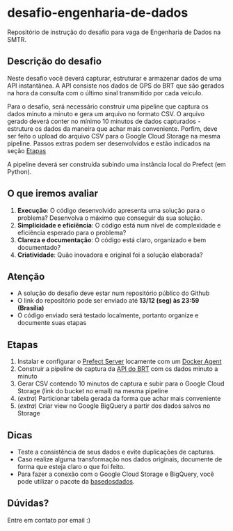 # desafio-engenharia-de-dados

Repositório de instrução do desafio para vaga de Engenharia de Dados na SMTR.

## Descrição do desafio

Neste desafio você deverá capturar, estruturar e armazenar dados de uma
API instantânea. A API consiste nos dados de GPS do BRT que são gerados
na hora da consulta com o último sinal transmitido por cada veículo.

Para o desafio, será necessário construir uma pipeline que captura os
dados minuto a minuto e gera um arquivo no formato CSV. O arquivo gerado
deverá conter no mínimo 10 minutos de dados capturados - estruture os dados
da maneira que achar mais conveniente. Porfim, deve ser feito o upload
do arquivo CSV para o Google Cloud Storage na mesma pipeline. Passos
extras podem ser desenvolvidos e estão indicados na seção [Etapas](#etapas)

A pipeline deverá ser construída subindo uma
instância local do Prefect (em Python).

## O que iremos avaliar
1. **Execução**: O código desenvolvido apresenta uma solução para o problema? Desenvolva o máximo que conseguir da sua solução.
2. **Simplicidade e eficiência**: O código está num nível de complexidade e eficiência esperado para o problema?
3. **Clareza e documentação**: O código está claro, organizado e bem documentado?
4. **Criatividade**: Quão inovadora e original foi a solução elaborada?

## Atenção

- A solução do desafio deve estar num repositório público do Github
- O link do repositório pode ser enviado até **13/12 (seg) às 23:59 (Brasília)**
- O código enviado será testado localmente, portanto
organize e documente suas etapas

## Etapas

1. Instalar e configurar o
   [Prefect Server](https://docs.prefect.io/orchestration/getting-started/install.html)
   locamente com um [Docker Agent](https://docs.prefect.io/orchestration/agents/docker.html)
2. Construir a pipeline de captura da [API do
   BRT](http://citgisbrj.tacom.srv.br:9977/gtfs-realtime-exporter/findAll/json)
   com os dados minuto a minuto
3. Gerar CSV contendo 10 minutos de captura e subir para o
   Google Cloud Storage (link do bucket no email) na mesma pipeline
4. (_extra_) Particionar tabela gerada da forma que achar mais conveniente
5. (_extra_) Criar view no Google BigQuery a partir dos dados salvos no Storage

## Dicas

- Teste a consistência de seus dados e evite duplicações de capturas.
- Caso realize alguma transformação nos dados originais, documente de forma
  que esteja claro o que foi feito.
- Para fazer a conexão com o Google Cloud Storage e BigQuery, você pode utilizar
  o pacote da
  [basedosdados](https://basedosdados.github.io/mais/reference_api_py/).

## Dúvidas?

Entre em contato por email :)

